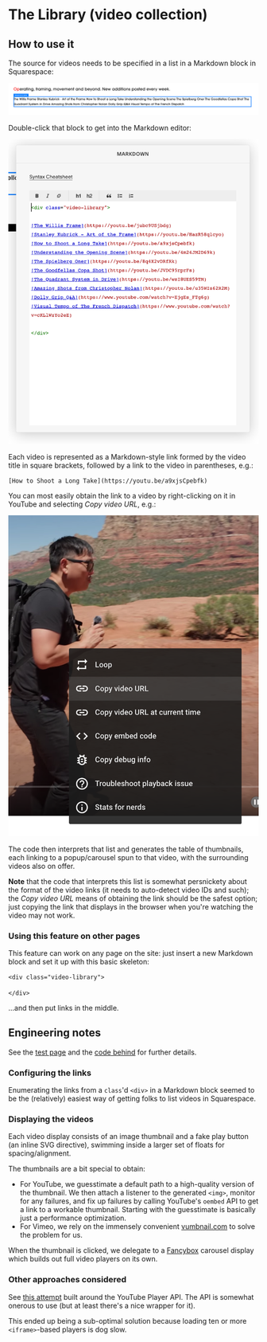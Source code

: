 # The Library (video collection)

## How to use it

The source for videos needs to be specified in a list in a Markdown block in Squarespace:

![Outer Markdown in Squarespace editor](../../docs/the-library-outer-markdown.png)

Double-click that block to get into the Markdown editor:

![Markdown details in Squarespace editor](../../docs/the-library-markdown-details.png)

Each video is represented as a Markdown-style link formed by the video title in square brackets, followed by a link to the video in parentheses, e.g.:

```
[How to Shoot a Long Take](https://youtu.be/a9xjsCpebfk)
```

You can most easily obtain the link to a video by right-clicking on it in YouTube and selecting _Copy video URL_, e.g.:

![Get video URL on YouTube](../../docs/the-library-get-video-shortcut.png)

The code then interprets that list and generates the table of thumbnails, each linking to a popup/carousel spun to that video, with the surrounding videos also on offer.

**Note** that the code that interprets this list is somewhat persnickety about the format of the video links (it needs to auto-detect video IDs and such);
the _Copy video URL_ means of obtaining the link should be the safest option;
just copying the link that displays in the browser when you're watching the video may not work.

### Using this feature on other pages

This feature can work on any page on the site: just insert a new Markdown block and set it up with this basic skeleton:

```
<div class="video-library">

</div>
```

...and then put links in the middle.

## Engineering notes

See the [test page](index.html) and the [code behind](the-library.ts) for further details.

### Configuring the links

Enumerating the links from a `class`'d `<div>` in a Markdown block seemed to be the (relatively) easiest way of getting folks to list videos in Squarespace.

### Displaying the videos

Each video display consists of an image thumbnail and a fake play button (an inline SVG directive), swimming inside a larger set of floats for spacing/alignment.

The thumbnails are a bit special to obtain:

- For YouTube, we guesstimate a default path to a high-quality version of the thumbnail. We then attach a listener to the generated `<img>`, monitor for any failures,
  and fix up failures by calling YouTube's `oembed` API to get a link to a workable thumbnail. Starting with the guesstimate is basically just a performance optimization.
- For Vimeo, we rely on the immensely convenient [vumbnail.com](https://vumbnail.com) to solve the problem for us.

When the thumbnail is clicked, we delegate to a [Fancybox](https://fancyapps.com/fancybox/) carousel display which builds out full video players on its own.

### Other approaches considered

See [this attempt](../experimental/youtube-players/) built around the YouTube Player API.
The API is somewhat onerous to use (but at least there's a nice wrapper for it).

This ended up being a sub-optimal solution because loading ten or more `<iframe>`-based players is dog slow.
